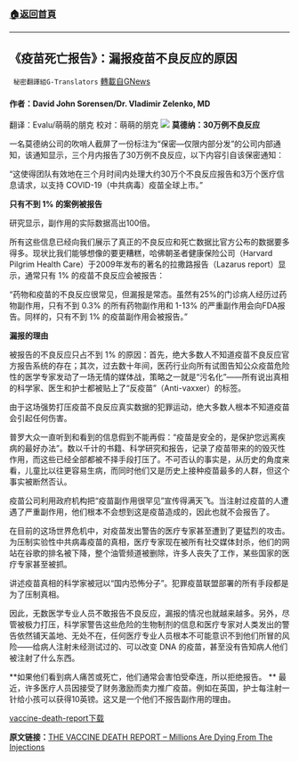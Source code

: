 ###  [:house:返回首頁](https://github.com/ourhimalayas/txt)
---


## 《疫苗死亡报告》：漏报疫苗不良反应的原因
` 秘密翻譯組G-Translators` [轉載自GNews](https://gnews.org/zh-hans/1558486/)

#### 作者：David John Sorensen/Dr. Vladimir Zelenko, MD
翻译：Evalu/萌萌的朋克
校对：萌萌的朋克
![](https://assets.gnews.org/wp-content/uploads/2021/09/cover-vaccine-death-report-1.jpg)
**莫德纳：30万例不良反应**

一名莫德纳公司的吹哨人截屏了一份标注为“保密—仅限内部分发”的公司内部通知，该通知显示，三个月内报告了30万例不良反应，以下内容引自该保密通知：

“这使得团队有效地在三个月时间内处理大约30万个不良反应报告和3万个医疗信息请求，以支持 COVID-19（中共病毒）疫苗全球上市。”

**只有不到 1% 的案例被报告**

研究显示，副作用的实际数据高出100倍。

所有这些信息已经向我们展示了真正的不良反应和死亡数据比官方公布的数据要多得多。现状比我们能够想像的要更糟糕，哈佛朝圣者健康保险公司（Harvard Pilgrim Health Care）于2009年发布的著名的拉撒路报告（Lazarus report）显示，通常只有 1% 的疫苗不良反应会被报告：

“药物和疫苗的不良反应很常见，但漏报是常态。虽然有25%的门诊病人经历过药物副作用，只有不到 0.3% 的所有药物副作用和 1-13% 的严重副作用会向FDA报告。同样的，只有不到 1% 的疫苗副作用会被报告。”

**漏报的理由**

被报告的不良反应只占不到 1% 的原因：首先，绝大多数人不知道疫苗不良反应官方报告系统的存在；其次，过去数十年间，医药行业向所有试图告知公众疫苗危险性的医学专家发动了一场无情的媒体战，策略之一就是“污名化”——所有说出真相的科学家、医生和护士都被贴上了“反疫苗”（Anti-vaxxer）的标签。

由于这场强势打压疫苗不良反应真实数据的犯罪运动，绝大多数人根本不知道疫苗会引起任何伤害。

普罗大众一直听到和看到的信息假到不能再假：“疫苗是安全的，是保护您远离疾病的最好办法”。数以千计的书籍、科学研究和报告，记录了疫苗带来的的毁灭性作用，而这些已经全部都被不择手段打压了。不可否认的事实是，从历史的角度来看，儿童比以往更容易生病，而同时他们又是历史上接种疫苗最多的人群，但这个事实被断然否认。

疫苗公司利用政府机构把“疫苗副作用很罕见”宣传得满天飞。当注射过疫苗的人遭遇了严重副作用，他们根本不会想到这是疫苗造成的，因此也就不会报告了。

在目前的这场世界危机中，对疫苗发出警告的医疗专家甚至遭到了更猛烈的攻击。为压制实验性中共病毒疫苗的真相，医疗专家现在被所有社交媒体封杀，他们的网站在谷歌的排名被下降，整个油管频道被删除，许多人丧失了工作，某些国家的医疗专家甚至被抓。

讲述疫苗真相的科学家被冠以“国内恐怖分子”。犯罪疫苗联盟部署的所有手段都是为了压制真相。

因此，无数医学专业人员不敢报告不良反应，漏报的情况也就越来越多。另外，尽管被极力打压，科学家警告这些危险的生物制剂的信息和医疗专家对人类发出的警告依然铺天盖地、无处不在，任何医疗专业人员根本不可能意识不到他们所冒的风险——给病人注射未经测试过的、可以改变 DNA 的疫苗，甚至没有告知病人他们被注射了什么东西。

**如果他们看到病人痛苦或死亡，他们通常会害怕受牵连，所以拒绝报告。
**
最近，许多医疗人员因接受了财务激励而卖力推广疫苗。例如在英国，护士每注射一针给小孩可以获得10英镑。这又是一个他们不报告副作用的理由。

[vaccine-death-report](https://assets.gnews.org/wp-content/uploads/2021/09/vaccine-death-report.pdf)[下载](https://assets.gnews.org/wp-content/uploads/2021/09/vaccine-death-report.pdf)

**原文链接：**[THE VACCINE DEATH REPORT – Millions Are Dying From The Injections](https://www.stopworldcontrol.com/report/)
